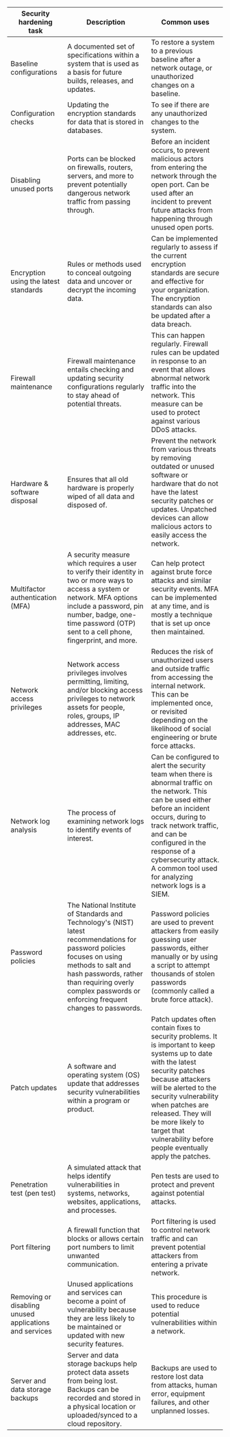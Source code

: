 | **Security hardening task**                           | **Description**                                                                                                                                                    | **Common uses**                                                                                                                                                                                                                                                                                                                                                                                                                   |
|-------------------------------------------------------|--------------------------------------------------------------------------------------------------------------------------------------------------------------------|-----------------------------------------------------------------------------------------------------------------------------------------------------------------------------------------------------------------------------------------------------------------------------------------------------------------------------------------------------------------------------------------------------------------------------------|
| Baseline configurations                               | A documented set of specifications within a system that is used as a basis for future builds, releases, and updates.                                                | To restore a system to a previous baseline after a network outage, or unauthorized changes on a baseline.                                                                                                                                                                                                                                                                                                                         |
| Configuration checks                                  | Updating the encryption standards for data that is stored in databases.                                                                                             | To see if there are any unauthorized changes to the system.                                                                                                                                                                                                                                                                                                                                                                       |
| Disabling unused ports                                | Ports can be blocked on firewalls, routers, servers, and more to prevent potentially dangerous network traffic from passing through.                                | Before an incident occurs, to prevent malicious actors from entering the network through the open port. Can be used after an incident to prevent future attacks from happening through unused open ports.                                                                                                                                                                                                                          |
| Encryption using the latest standards                 | Rules or methods used to conceal outgoing data and uncover or decrypt the incoming data.                                                                            | Can be implemented regularly to assess if the current encryption standards are secure and effective for your organization. The encryption standards can also be updated after a data breach.                                                                                                                                                                                                                                       |
| Firewall maintenance                                  | Firewall maintenance entails checking and updating security configurations regularly to stay ahead of potential threats.                                            | This can happen regularly. Firewall rules can be updated in response to an event that allows abnormal network traffic into the network. This measure can be used to protect against various DDoS attacks.                                                                                                                                                                                                                         |
| Hardware & software disposal                          | Ensures that all old hardware is properly wiped of all data and disposed of.                                                                                        | Prevent the network from various threats by removing outdated or unused software or hardware that do not have the latest security patches or updates. Unpatched devices can allow malicious actors to easily access the network.                                                                                                                                                                                                  |
| Multifactor authentication (MFA)                      | A security measure which requires a user to verify their identity in two or more ways to access a system or network. MFA options include a password, pin number, badge, one-time password (OTP) sent to a cell phone, fingerprint, and more. | Can help protect against brute force attacks and similar security events. MFA can be implemented at any time, and is mostly a technique that is set up once then maintained.                                                                                                                                                                                                                                                      |
| Network access privileges                             | Network access privileges involves permitting, limiting, and/or blocking access privileges to network assets for people, roles, groups, IP addresses, MAC addresses, etc. | Reduces the risk of unauthorized users and outside traffic from accessing the internal network. This can be implemented once, or revisited depending on the likelihood of social engineering or brute force attacks.                                                                                                                                                                                                              |
| Network log analysis                                  | The process of examining network logs to identify events of interest.                                                                                               | Can be configured to alert the security team when there is abnormal traffic on the network. This can be used either before an incident occurs, during to track network traffic, and can be configured in the response of a cybersecurity attack. A common tool used for analyzing network logs is a SIEM.                                                                                                                           |
| Password policies                                     | The National Institute of Standards and Technology's (NIST) latest recommendations for password policies focuses on using methods to salt and hash passwords, rather than requiring overly complex passwords or enforcing frequent changes to passwords. | Password policies are used to prevent attackers from easily guessing user passwords, either manually or by using a script to attempt thousands of stolen passwords (commonly called a brute force attack).                                                                                                                                                                                                                         |
| Patch updates                                         | A software and operating system (OS) update that addresses security vulnerabilities within a program or product.                                                    | Patch updates often contain fixes to security problems. It is important to keep systems up to date with the latest security patches because attackers will be alerted to the security vulnerability when patches are released. They will be more likely to target that vulnerability before people eventually apply the patches.                                                                                                      |
| Penetration test (pen test)                           | A simulated attack that helps identify vulnerabilities in systems, networks, websites, applications, and processes.                                                 | Pen tests are used to protect and prevent against potential attacks.                                                                                                                                                                                                                                                                                                                                                              |
| Port filtering                                        | A firewall function that blocks or allows certain port numbers to limit unwanted communication.                                                                     | Port filtering is used to control network traffic and can prevent potential attackers from entering a private network.                                                                                                                                                                                                                                                                                                             |
| Removing or disabling unused applications and services | Unused applications and services can become a point of vulnerability because they are less likely to be maintained or updated with new security features.            | This procedure is used to reduce potential vulnerabilities within a network.                                                                                                                                                                                                                                                                                                                                                       |
| Server and data storage backups                       | Server and data storage backups help protect data assets from being lost. Backups can be recorded and stored in a physical location or uploaded/synced to a cloud repository. | Backups are used to restore lost data from attacks, human error, equipment failures, and other unplanned losses.                                                                                                                                                                                                                                                                                                                   |
